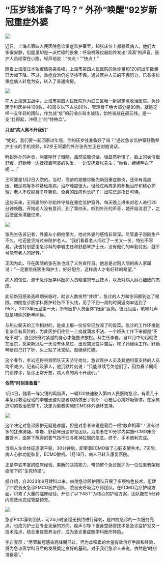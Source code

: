 # “压岁钱准备了吗？” 外孙“唤醒”92岁新冠重症外婆

![](https://inews.gtimg.com/newsapp_bt/0/15618062923/1000)

近日，上海市第四人民医院急诊重症监护室里，18张床位上都躺着病人。他们大多很安静，但屋里却是一派忙碌的景象：呼吸机等仪器始终发出“滴滴”的声音，医护人员经常在小跑，轻声地说：“快点！”“快点！”

随着上海度过本轮疫情感染高峰，上海市第四人民医院的急诊量和120的出车数量已大幅下降。不过，重症救治仍在坚持不懈，通过医护人员的不懈努力，已有多位重症病人转危为安，转入了普通病房。

![](https://inews.gtimg.com/newsapp_bt/0/15618062924/1000)

在大上海保卫战中，上海市第四人民医院作为虹口区唯一新冠定点收治医院。急诊医学科医护共108名，40周岁以下占总80%，管理骨干绝大部分是80后。就是这样一支年轻的团队，作为战“疫”的前哨点和主战场，始终奋战在最前线，是一支“扛得起，冲得上”的“特种兵”。

**只因“病人离不开我们”**

“姥姥，我们要一起回家过年哦，你的压岁钱准备好了吗？”通过急诊监护室舒勤琴护士长的手机视频，92岁王阿婆的外孙张先生正在对她说话。

听到外孙的声音，阿婆睁开了眼睛，虽然没能说话，但显然听懂了，脸上的表情很舒缓。舒勤琴一边抚摸着阿婆的头发，一边安抚着张先生：“你看，姥姥明白了呢……”

王阿婆是1月2日入院的。当时，高龄的她被诊断为新冠重症肺炎，还伴有高血压、糖尿病等多种基础疾病，治疗难度很大。但经过两周多的积极治疗和精心护理，老人不仅脱离了呼吸机，全身的压疮也长好了，出院已是指日可待。

这些天来，王阿婆的外孙始终守候在重症监护室外，每天晚上进来对老人进行20分钟唤醒。开始老人没有意识，到了第四天，听到外孙的声音，她开始流泪了，之后便逐渐清醒过来。

![](https://inews.gtimg.com/newsapp_bt/0/15618062929/1000)

张先生告诉记者，外婆从小把他带大，他对外婆的感情非常深。尽管妻子刚刚生产不久，他还是坚持过来陪护老人。“我们看着老人闯过了一关又一关，特别不容易。我也特别感谢急诊科的李岩主任和舒勤琴护士长，没有他们的辛勤付出，就不可能有老人的好转。”

正因为此，守在医院的张先生也成了义务宣传员。他总是对刚入院的病人家属说：“一定要信任医生和护士，好好配合，这样病人才有好转的希望。”

病人的信任，源于急诊医学科医护人员精湛的专业技术，以及对病人耐心细致的态度。

此前新冠感染高峰期来临时，就诊人数突然“井喷”，急诊的人力和空间都到达了极限。四院急诊医学科医护轻伤不下火线，用了不到一周的时间返岗率达到了95%。2023年元旦第一天，所有医护人员全体“阳康”返岗。彼此见面，咳嗽几声就是特殊的新年问候。

与热火朝天的工作相对的，是桌上那一份份早已放凉了的饭菜。急诊的工作环境是复杂且有风险的，为此医护们往往一上岗就滴水不沾，一个班头工作下来都是“不吃不喝”，直到交班时紧绷的身心才能些许放松。科主任李岩，自12月中旬起就住在医院，感染新冠后一天没有休息过，出现突发性耳聋后，吃了药继续工作。舒勤琴给自己打了针、头上贴了冰宝贴，就继续忙碌。

这个春节，李岩还将带领团队天天坚守岗位，急诊医护人员及其他科室支持的人员均不减少。记者问及家人，他沉默片刻说：“只能继续亏欠他们了，因为春节期间门诊停诊，急诊正常开放，病人真的离不开我们。”

**依然“时刻准备着”**

1月4日，随着一阵尖锐的鸣笛声，一辆120快速驶入第四人民医院急诊，有着几十年急诊救治经验的李岩迅速对患者病情做出了判断：心梗后心跳呼吸骤停。在家属迫切的救治愿望下，决定为患者实施ECMO体外循环支持。

![](https://inews.gtimg.com/newsapp_bt/0/15618062930/1000)

这个决定对急诊医护无疑是难题，但是对患者来说是最后一根“救命稻草”！没有过多的犹豫踌躇，李岩、舒勤琴迅速带领团队，为患者在10分钟内实施ECMO床旁置管术，面屏下蒸腾的雾气挡不住与死神拉锯的信念。终于，手术顺利完成。

当病人生命体征逐渐平稳，30分钟后，即带着ECMO做了心脏支架手术。7天后，病人心肺功能恢复，ECMO撤机。1月18日，病人已转入康复医院。

正是李岩丰富的临床经验、果断的决策能力，带领整个急诊医护为一位位患者架起疫情下的“生死桥梁”。

据介绍，自2020年9月建科以来，四院急诊医护团队开展了多项特色技术，组建了四院首支急诊EMCO医护团队、院首支呼吸治疗师团队。在ECMO治疗护理方面，积累了大量的临床经验，开创了以“FAST”为核心的护理方案，团队能在5分钟内高效地完成管路预充。

![](https://inews.gtimg.com/newsapp_bt/0/15618062933/1000)

急诊PICC穿刺团队，可24小时全程无预约进行穿刺，是四院急诊的一大服务亮点，也成为护士亚专业发展的方向。超声引导下置鼻空肠管技术是急诊监护室又一技术亮点，结合重症营养治疗，成为急诊重症医学科医疗特色。

李岩表示：“尽管新冠感染高峰期已过，但为此积累的大量有效治疗手段和经验，将为急诊医学科日后的发展奠定良好的基础。对于我们急诊人来说，依然是‘时刻准备着’。”

